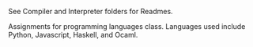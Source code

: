 See Compiler and Interpreter folders for Readmes.

Assignments for programming languages class.
Languages used include Python, Javascript, Haskell, and Ocaml.